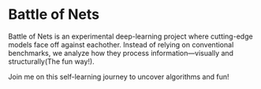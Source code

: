 # Battle of Nets
Battle of Nets is an experimental deep-learning project where cutting-edge models face off against eachother. Instead of relying on conventional benchmarks, we analyze how they process information—visually and structurally(The fun way!).

Join me on this self-learning journey to uncover algorithms and fun!
